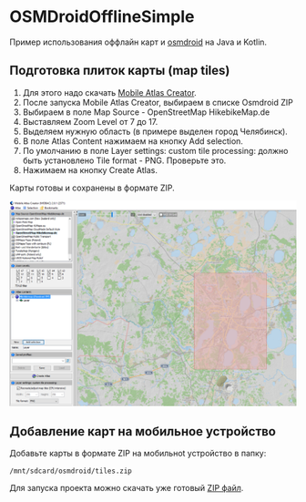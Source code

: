 # OSMDroidOfflineSimple

Пример использования оффлайн карт и [osmdroid](https://github.com/osmdroid/osmdroid) на Java и Kotlin.

## Подготовка плиток карты (map tiles)
1. Для этого надо скачать [Mobile Atlas Creator](http://mobac.sourceforge.net/).
2. После запуска Mobile Atlas Creator, выбираем в списке Osmdroid ZIP
3. Выбираем в поле Map Source - OpenStreetMap HikebikeMap.de
4. Выставляем Zoom Level от 7 до 17. 
5. Выделяем нужную область (в примере выделен город Челябинск). 
6. В поле Atlas Content нажимаем на кнопку Add selection.
7. По умолчанию в поле Layer settings: custom tile processing: должно быть установлено Tile format - PNG. Проверьте это.
8. Нажимаем на кнопку Create Atlas.

Карты готовы и сохранены в формате ZIP.

![Скриншот](https://github.com/EgorChe/OSMDroidOfflineSimple/blob/master/image/image.PNG)

## Добавление карт на мобильное устройство

Добавьте карты в формате ZIP на мобильноt устройство в папку:
```
/mnt/sdcard/osmdroid/tiles.zip
```

Для запуска проекта можно скачать уже готовый [ZIP файл](http://www.dropwizard.io/1.0.2/docs/).
